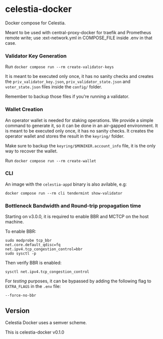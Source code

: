 # celestia-docker

Docker compose for Celestia.

Meant to be used with central-proxy-docker for traefik and Prometheus remote write; use :ext-network.yml in COMPOSE_FILE inside .env in that case.

### Validator Key Generation

Run `docker compose run --rm create-validator-keys`

It is meant to be executed only once, it has no sanity checks and creates the `priv_validator_key.json`, `priv_validator_state.json` and `voter_state.json` files inside the `config/` folder.

Remember to backup those files if you're running a validator.

### Wallet Creation

An operator wallet is needed for staking operations. We provide a simple command to generate it, so it can be done in an air-gapped environment. It is meant to be executed only once, it has no sanity checks. It creates the operator wallet and stores the result in the `keyring/` folder.

Make sure to backup the `keyring/$MONIKER.account_info` file, it is the only way to recover the wallet.

Run `docker compose run --rm create-wallet`

### CLI

An image with the `celestia-appd` binary is also avilable, e.g:

`docker compose run --rm cli tendermint show-validator`

### Bottleneck Bandwidth and Round-trip propagation time

Starting on v3.0.0, it is required to enable BBR and MCTCP on the host machine.

To enable BBR:

```
sudo modprobe tcp_bbr
net.core.default_qdisc=fq
net.ipv4.tcp_congestion_control=bbr
sudo sysctl -p
```

Then verify BBR is enabled:

```
sysctl net.ipv4.tcp_congestion_control
```

For *testing* purposes, it can be bypassed by adding the following flag to `EXTRA_FLAGS` in the `.env` file:

`--force-no-bbr`

## Version

Celestia Docker uses a semver scheme.

This is celestia-docker v0.1.0
